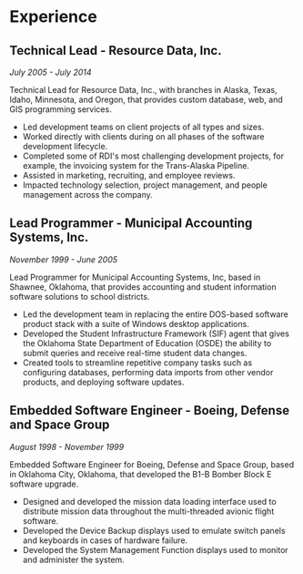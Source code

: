 # Experience

## Technical Lead - Resource Data, Inc.

_July 2005 - July 2014_

<article markdown="1">
Technical Lead for Resource Data, Inc., with branches in Alaska, Texas, Idaho, Minnesota, and Oregon, that provides custom database, web, and GIS programming services.

* Led development teams on client projects of all types and sizes.
* Worked directly with clients during on all phases of the software development lifecycle.
* Completed some of RDI's most challenging development projects, for example, the invoicing system for the Trans-Alaska Pipeline.
* Assisted in marketing, recruiting, and employee reviews.
* Impacted technology selection, project management, and people management across the company.
</article>

## Lead Programmer - Municipal Accounting Systems, Inc.

_November 1999 - June 2005_

<article markdown="1">
Lead Programmer for Municipal Accounting Systems, Inc, based in Shawnee, Oklahoma, that provides accounting and student information software solutions to school districts.

* Led the development team in replacing the entire DOS-based software product stack with a suite of Windows desktop applications.
* Developed the Student Infrastructure Framework (SIF) agent that gives the Oklahoma State Department of Education (OSDE) the ability to submit queries and receive real-time student data changes.
* Created tools to streamline repetitive company tasks such as configuring databases, performing data imports from other vendor products, and deploying software updates.
</article>

## Embedded Software Engineer - Boeing, Defense and Space Group

_August 1998 - November 1999_

<article markdown="1">
Embedded Software Engineer for Boeing, Defense and Space Group, based in Oklahoma City, Oklahoma, that developed the B1-B Bomber Block E software upgrade.

* Designed and developed the mission data loading interface used to distribute mission data throughout the multi-threaded avionic flight software.
* Developed the Device Backup displays used to emulate switch panels and keyboards in cases of hardware failure.
* Developed the System Management Function displays used to monitor and administer the system.
</article>
